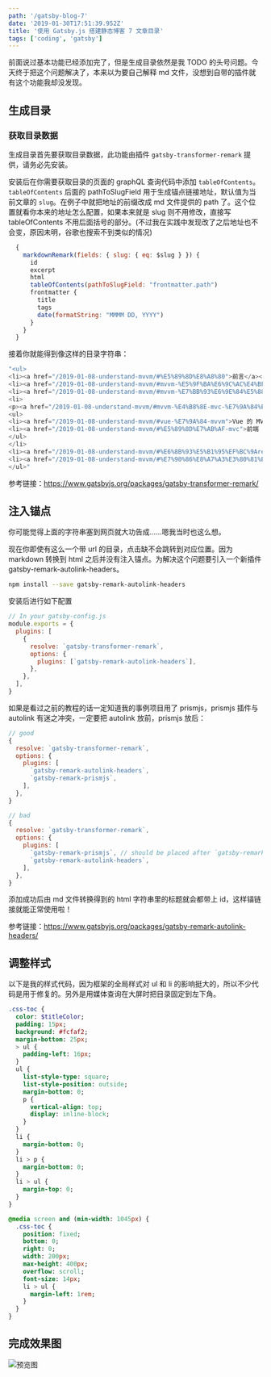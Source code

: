 ```yaml
---
path: '/gatsby-blog-7'
date: '2019-01-30T17:51:39.952Z'
title: '使用 Gatsby.js 搭建静态博客 7 文章目录'
tags: ['coding', 'gatsby']
---
```


前面说过基本功能已经添加完了，但是生成目录依然是我 TODO 的头号问题。今天终于把这个问题解决了，本来以为要自己解释 md 文件，没想到自带的插件就有这个功能我却没发现。

## 生成目录

### 获取目录数据

生成目录首先要获取目录数据，此功能由插件 `gatsby-transformer-remark` 提供，请务必先安装。

安装后在你需要获取目录的页面的 graphQL 查询代码中添加 `tableOfContents`。`tableOfContents` 后面的 pathToSlugField 用于生成锚点链接地址，默认值为当前文章的 `slug`。在例子中就把地址的前缀改成 md 文件提供的 path 了。这个位置就看你本来的地址怎么配置，如果本来就是 slug 则不用修改，直接写 tableOfContents 不用后面括号的部分。(不过我在实践中发现改了之后地址也不会变，原因未明，谷歌也搜索不到类似的情况)

```javascript
  {
    markdownRemark(fields: { slug: { eq: $slug } }) {
      id
      excerpt
      html
      tableOfContents(pathToSlugField: "frontmatter.path")
      frontmatter {
        title
        tags
        date(formatString: "MMMM DD, YYYY")
      }
    }
  }
```

接着你就能得到像这样的目录字符串：

```javascript
"<ul>
<li><a href="/2019-01-08-understand-mvvm/#%E5%89%8D%E8%A8%80">前言</a></li>
<li><a href="/2019-01-08-understand-mvvm/#mvvm-%E5%9F%BA%E6%9C%AC%E4%BF%A1%E6%81%AF">MVVM 基本信息</a></li>
<li><a href="/2019-01-08-understand-mvvm/#mvvm-%E7%BB%93%E6%9E%84%E5%88%9D%E8%A7%81">MVVM 结构初见</a></li>
<li>
<p><a href="/2019-01-08-understand-mvvm/#mvvm-%E4%B8%8E-mvc-%E7%9A%84%E5%AF%B9%E6%AF%94">MVVM 与 MVC 的对比</a></p>
<ul>
<li><a href="/2019-01-08-understand-mvvm/#vue-%E7%9A%84-mvvm">Vue 的 MVVM</a></li>
<li><a href="/2019-01-08-understand-mvvm/#%E5%89%8D%E7%AB%AF-mvc">前端 MVC</a></li>
</ul>
</li>
<li><a href="/2019-01-08-understand-mvvm/#%E6%8B%93%E5%B1%95%EF%BC%9Areact-%E5%8F%AA%E6%98%AF-mvc-%E7%9A%84-v%EF%BC%9F">拓展：React 只是 MVC 的 V？</a></li>
<li><a href="/2019-01-08-understand-mvvm/#%E7%90%86%E8%A7%A3%E3%80%81%E4%BA%A4%E6%B5%81">理解、交流</a></li>
</ul>"
```

参考链接：https://www.gatsbyjs.org/packages/gatsby-transformer-remark/

## 注入锚点

你可能觉得上面的字符串塞到网页就大功告成……嗯我当时也这么想。

现在你即使有这么一个带 url 的目录，点击缺不会跳转到对应位置。因为 markdown 转换到 html 之后并没有注入锚点。为解决这个问题要引入一个新插件 gatsby-remark-autolink-headers。

```bash
npm install --save gatsby-remark-autolink-headers
```

安装后进行如下配置

```javascript
// In your gatsby-config.js
module.exports = {
  plugins: [
    {
      resolve: `gatsby-transformer-remark`,
      options: {
        plugins: [`gatsby-remark-autolink-headers`],
      },
    },
  ],
}
```

如果是看过之前的教程的话一定知道我的事例项目用了 prismjs，prismjs 插件与 autolink 有迷之冲突，一定要把 autolink 放前，prismjs 放后：

```javascript
// good
{
  resolve: `gatsby-transformer-remark`,
  options: {
    plugins: [
      `gatsby-remark-autolink-headers`,
      `gatsby-remark-prismjs`,
    ],
  },
}

// bad
{
  resolve: `gatsby-transformer-remark`,
  options: {
    plugins: [
      `gatsby-remark-prismjs`, // should be placed after `gatsby-remark-autolink-headers`
      `gatsby-remark-autolink-headers`,
    ],
  },
}
```

添加成功后由 md 文件转换得到的 html 字符串里的标题就会都带上 id，这样锚链接就能正常使用啦！

参考链接：https://www.gatsbyjs.org/packages/gatsby-remark-autolink-headers/

## 调整样式

以下是我的样式代码，因为框架的全局样式对 ul 和 li 的影响挺大的，所以不少代码是用于修复的。另外是用媒体查询在大屏时把目录固定到左下角。

```sass
.css-toc {
  color: $titleColor;
  padding: 15px;
  background: #fcfaf2;
  margin-bottom: 25px;
  > ul {
    padding-left: 16px;
  }
  ul {
    list-style-type: square;
    list-style-position: outside;
    margin-bottom: 0;
    p {
      vertical-align: top;
      display: inline-block;
    }
  }
  li {
    margin-bottom: 0;
  }
  li > p {
    margin-bottom: 0;
  }
  li > ul {
    margin-top: 0;
  }
}

@media screen and (min-width: 1045px) {
  .css-toc {
    position: fixed;
    bottom: 0;
    right: 0;
    width: 200px;
    max-height: 400px;
    overflow: scroll;
    font-size: 14px;
    li > ul {
      margin-left: 1rem;
    }
  }
}

```

## 完成效果图

![预览图](https://image-static.segmentfault.com/140/257/1402578571-5c524b4437146)
